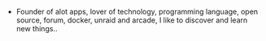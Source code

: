 - Founder of alot apps, lover of technology, programming language, open source, forum, docker, unraid and arcade, I like to discover and learn new things..
  <br>



























































































































































































































































































































































































































































































































































































































































































